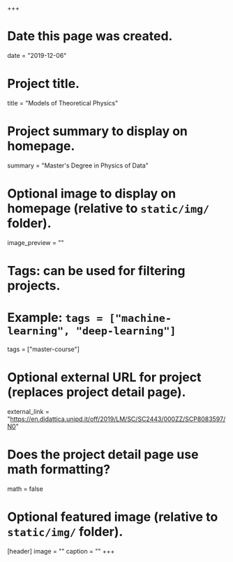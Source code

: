 +++
# Date this page was created.
date = "2019-12-06"

# Project title.
title = "Models of Theoretical Physics"

# Project summary to display on homepage.
summary = "Master's Degree in Physics of Data"

# Optional image to display on homepage (relative to `static/img/` folder).
image_preview = ""

# Tags: can be used for filtering projects.
# Example: `tags = ["machine-learning", "deep-learning"]`
tags = ["master-course"]

# Optional external URL for project (replaces project detail page).
external_link = "https://en.didattica.unipd.it/off/2019/LM/SC/SC2443/000ZZ/SCP8083597/N0"

# Does the project detail page use math formatting?
math = false

# Optional featured image (relative to `static/img/` folder).
[header]
image = ""
caption = ""
+++

